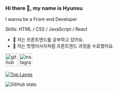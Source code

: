 ### Hi there 👋, my name is Hyunsu
I wanna be a Front-end Developer

Skills: HTML / CSS / JavaScript / React

- 🌱 저는 프론트엔드를 공부하고 있어요. 
- 🍌 저는 멋쟁이사자처럼 프론트엔드 과정을 수료했어요.


[<img src='https://cdn.jsdelivr.net/npm/simple-icons@3.0.1/icons/github.svg' alt='github' height='40'>](https://github.com/scato3)  [<img src='https://cdn.jsdelivr.net/npm/simple-icons@3.0.1/icons/instagram.svg' alt='instagram' height='40'>](https://www.instagram.com/paarfume//)  

[![Top Langs](https://github-readme-stats.vercel.app/api/top-langs/?username=scato3)](https://github.com/anuraghazra/github-readme-stats)

![GitHub stats](https://github-readme-stats.vercel.app/api?username=scato3&show_icons=true)  

